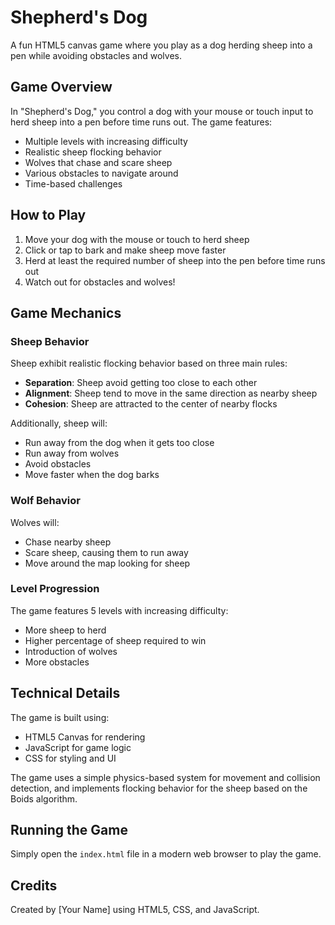 # Shepherd's Dog

A fun HTML5 canvas game where you play as a dog herding sheep into a pen while avoiding obstacles and wolves.

## Game Overview

In "Shepherd's Dog," you control a dog with your mouse or touch input to herd sheep into a pen before time runs out. The game features:

- Multiple levels with increasing difficulty
- Realistic sheep flocking behavior
- Wolves that chase and scare sheep
- Various obstacles to navigate around
- Time-based challenges

## How to Play

1. Move your dog with the mouse or touch to herd sheep
2. Click or tap to bark and make sheep move faster
3. Herd at least the required number of sheep into the pen before time runs out
4. Watch out for obstacles and wolves!

## Game Mechanics

### Sheep Behavior

Sheep exhibit realistic flocking behavior based on three main rules:
- **Separation**: Sheep avoid getting too close to each other
- **Alignment**: Sheep tend to move in the same direction as nearby sheep
- **Cohesion**: Sheep are attracted to the center of nearby flocks

Additionally, sheep will:
- Run away from the dog when it gets too close
- Run away from wolves
- Avoid obstacles
- Move faster when the dog barks

### Wolf Behavior

Wolves will:
- Chase nearby sheep
- Scare sheep, causing them to run away
- Move around the map looking for sheep

### Level Progression

The game features 5 levels with increasing difficulty:
- More sheep to herd
- Higher percentage of sheep required to win
- Introduction of wolves
- More obstacles

## Technical Details

The game is built using:
- HTML5 Canvas for rendering
- JavaScript for game logic
- CSS for styling and UI

The game uses a simple physics-based system for movement and collision detection, and implements flocking behavior for the sheep based on the Boids algorithm.

## Running the Game

Simply open the `index.html` file in a modern web browser to play the game.

## Credits

Created by [Your Name] using HTML5, CSS, and JavaScript.
